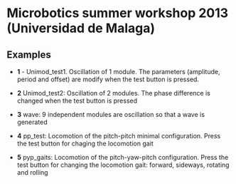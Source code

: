 Microbotics summer workshop 2013 (Universidad de Malaga)
=====

Examples
--


- **1** - Unimod_test1.  Oscillation of 1 module. The parameters (amplitude, period and offset) are modify when the test button is pressed.

- **2** Unimod_test2: Oscillation of 2 modules. The phase difference is changed when the test button is pressed

- **3** wave: 9 independent modules are oscillation so that a wave is generated 

- **4** pp_test: Locomotion of the pitch-pitch minimal configuration. Press the test button for chaging the locomotion gait

- **5** pyp_gaits: Locomotion of the pitch-yaw-pitch configuration. Press the test button for changing the locomotion gait:  forward, sideways, rotating and rolling



